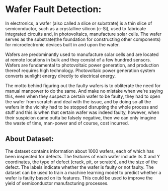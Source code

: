 # Wafer Fault Detection:

In electronics, a wafer (also called a slice or substrate) is a thin slice of semiconductor, such as a crystalline silicon (c-Si), used to fabricate integrated circuits and, in photovoltaics, manufacture solar cells. The wafer serves as the substrate(the foundation for constructing other components) for microelectronic devices built in and upon the wafer.

Wafers are predominantly used to manufacture solar cells and are located at remote locations in bulk and they consist of a few hundred sensors. Wafers are fundamental to photovoltaic power generation, and production thereof requires high technology. Photovoltaic power generation system converts sunlight energy directly to electrical energy.

The motto behind figuring out the faulty wafers is to obliterate the need for manual manpower to do the same. And make no mistake when we're saying this, even when they suspect a certain wafer to be faulty, they had to open the wafer from scratch and deal with the issue, and by doing so all the wafers in the vicinity had to be stopped disrupting the whole process and stuff and this is when that certain wafer was indeed faulty, however, when their suspicion came outta be falsely negative, then we can only imagine the waste of time, man-power and of course, cost incurred.

## About Dataset:
The dataset contains information about 1000 wafers, each of which has been inspected for defects. The features of each wafer include its X and Y coordinates, the type of defect (crack, pit, or scratch), and the size of the defect. The labels indicate whether the wafer is faulty or not faulty.
The dataset can be used to train a machine learning model to predict whether a wafer is faulty based on its features. This could be used to improve the yield of semiconductor manufacturing processes.
